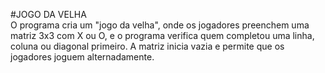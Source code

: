 #JOGO DA VELHA  
O programa cria um "jogo da velha",  onde os jogadores preenchem uma matriz 3x3 com X ou O, e o programa verifica quem completou uma linha, coluna ou diagonal primeiro. A matriz inicia vazia e permite que os jogadores joguem alternadamente.
